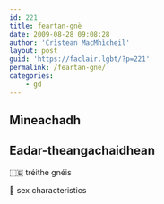 ```yaml
---
id: 221
title: feartan-gnè
date: 2009-08-28 09:08:28
author: 'Crìstean MacMhìcheil'
layout: post
guid: 'https://faclair.lgbt/?p=221'
permalink: /feartan-gne/
categories:
    - gd
---
```


## Mìneachadh

## Eadar-theangachaidhean

&#x1f1ee;&#x1f1ea; tréithe gnéis

&#x1f3f4;&#xe0067;&#xe0062;&#xe0065;&#xe006e;&#xe0067;&#xe007f; sex characteristics
